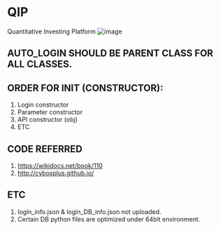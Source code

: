 # QIP
Quantitative Investing Platform
![image](https://github.com/bokyoung96/QIP/assets/49546804/c8ba99eb-93b8-4cdf-aa31-4ec31fba73a4)

AUTO_LOGIN SHOULD BE PARENT CLASS FOR ALL CLASSES.
-

ORDER FOR __INIT__ (CONSTRUCTOR):
-
1. Login constructor
2. Parameter constructor
3. API constructor (obj)
4. ETC

CODE REFERRED
-
1. https://wikidocs.net/book/110
2. http://cybosplus.github.io/

ETC
-
1. login_info.json & login_DB_info.json not uploaded.
2. Certain DB python files are optimized under 64bit environment.
